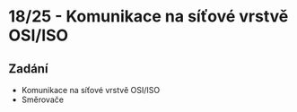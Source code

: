 # 18/25 - Komunikace na síťové vrstvě OSI/ISO
## Zadání
-	Komunikace na síťové vrstvě OSI/ISO
- Směrovače
